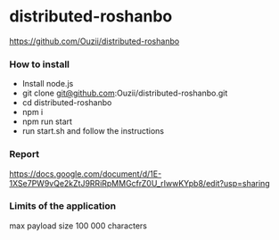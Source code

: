 # distributed-roshanbo
https://github.com/Ouzii/distributed-roshanbo

### How to install
- Install node.js
- git clone git@github.com:Ouzii/distributed-roshanbo.git
- cd distributed-roshanbo
- npm i
- npm run start
- run start.sh and follow the instructions


### Report
https://docs.google.com/document/d/1E-1XSe7PW9vQe2kZtJ9RRiRpMMGcfrZ0U_rIwwKYpb8/edit?usp=sharing

### Limits of the application
max payload size 100 000 characters